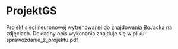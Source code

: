 # ProjektGS

Projekt sieci neuronowej wytrenowanej do znajdowania BoJacka na zdjęciach.
Dokładny opis wykonania znajduje się w pliku: sprawozdanie_z_projektu.pdf

